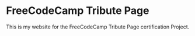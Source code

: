 # FreeCodeCamp Tribute Page
This is my website for the FreeCodeCamp Tribute Page certification Project.
